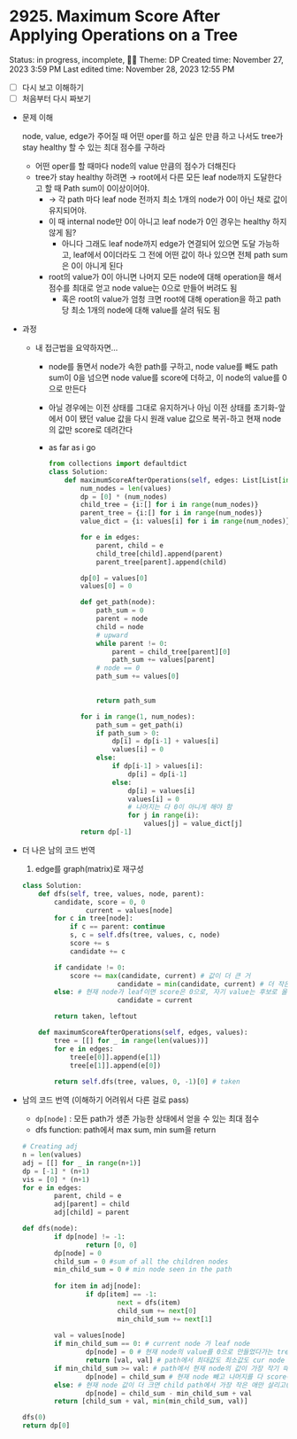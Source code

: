 # 2925. Maximum Score After Applying Operations on a Tree

Status: in progress, incomplete, 🏋️‍♀️
Theme: DP
Created time: November 27, 2023 3:59 PM
Last edited time: November 28, 2023 12:55 PM

- [ ]  다시 보고 이해하기
- [ ]  처음부터 다시 짜보기
- 문제 이해
    
    node, value, edge가 주어질 때 어떤 oper를 하고 싶은 만큼 하고 나서도 tree가 stay healthy 할 수 있는 최대 점수를 구하라
    
    - 어떤 oper를 할 때마다 node의 value 만큼의 점수가 더해진다
    - tree가 stay healthy 하려면 → root에서 다른 모든 leaf node까지 도달한다고 할 때 Path sum이 0이상이어야.
        - → 각 path 마다 leaf node 전까지 최소 1개의 node가 0이 아닌 채로 값이 유지되어야.
        - 이 때 internal node만 0이 아니고 leaf node가 0인 경우는 healthy 하지 않게 됨?
            - 아니다 그래도 leaf node까지 edge가 연결되어 있으면 도달 가능하고, leaf에서 0이더라도 그 전에 어떤 값이 하나 있으면 전체 path sum은 0이 아니게 된다
        - root의 value가 0이 아니면 나머지 모든 node에 대해 operation을 해서 점수를 최대로 얻고 node value는 0으로 만들어 버려도 됨
            - 혹은 root의 value가 엄청 크면 root에 대해 operation을 하고 path 당 최소 1개의 node에 대해 value를 살려 둬도 됨
- 과정
    - 내 접근법을 요약하자면…
        - node를 돌면서 node가 속한 path를 구하고, node value를 빼도 path sum이 0을 넘으면 node value를 score에 더하고, 이 node의 value를 0으로 만든다
        - 아닐 경우에는 이전 상태를 그대로 유지하거나 아님 이전 상태를 초기화-앞에서 0이 됐던 value 값을 다시 원래 value 값으로 복귀-하고 현재 node의 값만 score로 데려간다
        - as far as i go
            
            ```python
            from collections import defaultdict
            class Solution:
                def maximumScoreAfterOperations(self, edges: List[List[int]], values: List[int]) -> int:
                    num_nodes = len(values)
                    dp = [0] * (num_nodes)
                    child_tree = {i:[] for i in range(num_nodes)}
                    parent_tree = {i:[] for i in range(num_nodes)}
                    value_dict = {i: values[i] for i in range(num_nodes)}
            
                    for e in edges:
                        parent, child = e
                        child_tree[child].append(parent)
                        parent_tree[parent].append(child)
            
                    dp[0] = values[0]      
                    values[0] = 0
            
                    def get_path(node):
                        path_sum = 0
                        parent = node
                        child = node
                        # upward
                        while parent != 0:
                            parent = child_tree[parent][0]
                            path_sum += values[parent]
                        # node == 0
                        path_sum += values[0]
            
                        
                        return path_sum
            
                    for i in range(1, num_nodes):
                        path_sum = get_path(i)
                        if path_sum > 0:
                            dp[i] = dp[i-1] + values[i]
                            values[i] = 0
                        else:
                            if dp[i-1] > values[i]:
                                dp[i] = dp[i-1]
                            else:
                                dp[i] = values[i]
                                values[i] = 0 
                                # 나머지는 다 0이 아니게 해야 함 
                                for j in range(i):
                                    values[j] = value_dict[j]
                    return dp[-1]
            ```
            
- 더 나은 남의 코드 번역
    
    1) edge를 graph(matrix)로 재구성
    
    ```python
    class Solution:
        def dfs(self, tree, values, node, parent):
            candidate, score = 0, 0
    				current = values[node]
            for c in tree[node]:
                if c == parent: continue
                s, c = self.dfs(tree, values, c, node)
                score += s
                candidate += c
    
            if candidate != 0: 
                score += max(candidate, current) # 값이 더 큰 거 
    						candidate = min(candidate, current) # 더 작은 거
            else: # 현재 node가 leaf이면 score은 0으로, 자기 value는 후보로 올려둠 
    						candidate = current
    
            return taken, leftout
    
        def maximumScoreAfterOperations(self, edges, values):
            tree = [[] for _ in range(len(values))]
            for e in edges:
                tree[e[0]].append(e[1])
                tree[e[1]].append(e[0])
            
            return self.dfs(tree, values, 0, -1)[0] # taken 
    ```
    
- 남의 코드 번역 (이해하기 어려워서 다른 걸로 pass)
    - `dp[node]` : 모든 path가 생존 가능한 상태에서 얻을 수 있는 최대 점수
    - dfs function: path에서 max sum, min sum을 return
    
    ```python
    # Creating adj
    n = len(values)
    adj = [[] for _ in range(n+1)]
    dp = [-1] * (n+1)
    vis = [0] * (n+1)
    for e in edges:
    		parent, child = e
    		adj[parent] = child
    		adj[child] = parent
    
    def dfs(node):
    		if dp[node] != -1: 
    				return [0, 0]
    		dp[node] = 0
    		child_sum = 0 #sum of all the children nodes
    		min_child_sum = 0 # min node seen in the path
    		
    		for item in adj[node]:
    				if dp[item] == -1:
    						next = dfs(item)
    						child_sum += next[0]
    						min_child_sum += next[1]
    		
    		val = values[node]
    		if min_child_sum == 0: # current node 가 leaf node
    				dp[node] = 0 # 현재 node의 value를 0으로 만들었다가는 tree unhealthy
    				return [val, val] # path에서 최대값도 최소값도 cur node value 
    		if min_child_sum >= val: # path에서 현재 node의 값이 가장 작기 때문에 혼자만 살린다 
    				dp[node] = child_sum # 현재 node 빼고 나머지를 다 score에 더하고
    		else: # 현재 node 값이 더 크면 child path에서 가장 작은 애만 살리고(score에 안 더하고) 현재 node 값을 score에 더해준다 
    				dp[node] = child_sum - min_child_sum + val 
    		return [child_sum + val, min(min_child_sum, val)]
    
    dfs(0)
    return dp[0]
    ```